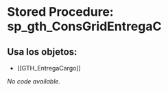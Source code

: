 # Stored Procedure: sp_gth_ConsGridEntregaC

## Usa los objetos:
- [[GTH_EntregaCargo]]

*No code available.*
